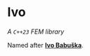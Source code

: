 # Ivo

_A `C++23` FEM library_

Named after [**Ivo Babuška**](https://en.wikipedia.org/wiki/Ivo_Babuška).
